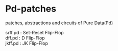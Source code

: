 Pd-patches
==========

patches, abstractions and circuits of Pure Data(Pd)

srff.pd : Set-Reset Flip-Flop  
dff.pd  : D Flip-Flop  
jkff.pd : JK Flip-Flop  
